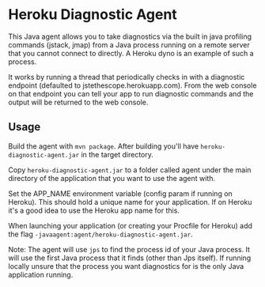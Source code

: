 # Heroku Diagnostic Agent

This Java agent allows you to take diagnostics via the built in java profiling commands (jstack, jmap) from a Java process running on a remote server that you cannot connect to directly. A Heroku dyno is an example of such a process.

It works by running a thread that periodically checks in with a diagnostic endpoint (defaulted to jstethescope.herokuapp.com). From the web console on that endpoint you can tell your app to run diagnostic commands and the output will be returned to the web console. 

## Usage

Build the agent with `mvn package`. After building you'll have `heroku-diagnostic-agent.jar` in the target directory.

Copy `heroku-diagnostic-agent.jar` to a folder called agent under the main directory of the application that you want to use the agent with.

Set the APP_NAME environment variable (config param if running on Heroku). This should hold a unique name for your application. If on Heroku it's a good idea to use the Heroku app name for this.

When launching your application (or creating your Procfile for Heroku) add the flag `-javaagent:agent/heroku-diagnostic-agent.jar`.

Note: The agent will use `jps` to find the process id of your Java process. It will use the first Java process that it finds (other than Jps itself). If running locally unsure that the process you want diagnostics for is the only Java application running.
